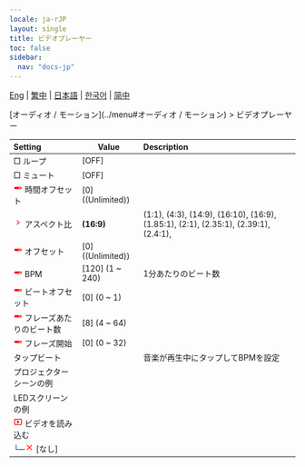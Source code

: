 ```yaml
---
locale: ja-rJP
layout: single
title: ビデオプレーヤー
toc: false
sidebar:
  nav: "docs-jp"
---
```

[Eng](/dancexr/menu/2025.4/motion/video_player) | [繁中](/tw/dancexr/menu/2025.4/motion/video_player) | [日本語](/jp/dancexr/menu/2025.4/motion/video_player) | [한국어](/kr/dancexr/menu/2025.4/motion/video_player) | [简中](/zh/dancexr/menu/2025.4/motion/video_player)

[オーディオ / モーション](../menu#オーディオ / モーション) > ビデオプレーヤー



| Setting | Value | Description |
| :--- | --- | :--- |
|  □ ループ| [OFF] | 
|  □ ミュート| [OFF] | 
| <img src="/images/icon/ic_slider.png" alt="slider icon"/> 時間オフセット| [0] ((Unlimited)) | 
| <img src="/images/icon/ic_chevron.png" alt="chevron icon"/> アスペクト比| **(16:9)** | (1:1), (4:3), (14:9), (16:10), (16:9), (1.85:1), (2:1), (2.35:1), (2.39:1), (2.4:1),  |
| <img src="/images/icon/ic_slider.png" alt="slider icon"/> オフセット| [0] ((Unlimited)) | 
| <img src="/images/icon/ic_slider.png" alt="slider icon"/> BPM| [120] (1 ~ 240) | 1分あたりのビート数
| <img src="/images/icon/ic_slider.png" alt="slider icon"/> ビートオフセット| [0] (0 ~ 1) | 
| <img src="/images/icon/ic_slider.png" alt="slider icon"/> フレーズあたりのビート数| [8] (4 ~ 64) | 
| <img src="/images/icon/ic_slider.png" alt="slider icon"/> フレーズ開始| [0] (0 ~ 32) | 
|  タップビート|| 音楽が再生中にタップしてBPMを設定
|  プロジェクターシーンの例|| 
|  LEDスクリーンの例|| 
| <img src="/images/icon/ic_video.png" alt="video icon"/> ビデオを読み込む|| 
| └─<img src="/images/icon/ic_close.png" alt="close icon"/> [なし]|| 
